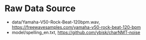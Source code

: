 
Raw Data Source
================
- data/Yamaha-V50-Rock-Beat-120bpm.wav, https://freewavesamples.com/yamaha-v50-rock-beat-120-bpm
- model/spelling_en.txt, https://github.com/ybisk/charNMT-noise